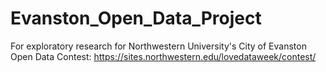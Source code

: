 # Evanston_Open_Data_Project
For exploratory research for Northwestern University's City of Evanston Open Data Contest: https://sites.northwestern.edu/lovedataweek/contest/
